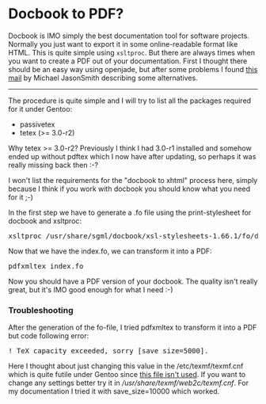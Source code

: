# Docbook to PDF?

Docbook is IMO simply the best documentation tool for software projects. Normally you just want to export it in some online-readable format like HTML. This is quite simple using `xsltproc`. But there are always times when you want to create a PDF out of your documentation. First I thought there should be an easy way using openjade, but after some problems I found <a href="http://lists.ethernal.org/cantlug-0211/msg01084.html">this mail</a> by Michael JasonSmith describing some alternatives.

-------------------------------



 The procedure is quite simple and I will try to list all the packages required for it under Gentoo:

* passivetex
* tetex (>= 3.0-r2)

Why tetex >= 3.0-r2? Previously I think I had 3.0-r1 installed and somehow ended up without pdftex which I now have after updating, so perhaps it was really missing back then :-?

I won't list the requirements for the "docbook to xhtml" process here, simply because I think if you work with docbook you should know what you need for it ;-)

In the first step we have to generate a .fo file using the print-stylesheet for docbook and xsltproc:

<pre class="command">
xsltproc /usr/share/sgml/docbook/xsl-stylesheets-1.66.1/fo/docbook.xsl index.xml > index.fo
</pre>

Now that we have the index.fo, we can transform it into a PDF:

<pre class="command">
pdfxmltex index.fo
</pre>

Now you should have a PDF version of your docbook. The quality isn't really great, but it's IMO good enough for what I need :-)

<h3>Troubleshooting</h3>
After the generation of the fo-file, I tried pdfxmltex to transform it into a PDF but code following error:

<pre class="error">! TeX capacity exceeded, sorry [save size=5000].</pre>

Here I thought about just changing this value in the /etc/texmf/texmf.cnf which is quite futile under Gentoo since <a href="http://forums.gentoo.org/viewtopic-t-192860-highlight-texmf+cnf.html">this file isn't used</a>. If you want to change any settings better try it in <em>/usr/share/texmf/web2c/texmf.cnf</em>. For my documentation I tried it with save_size=10000 which worked.